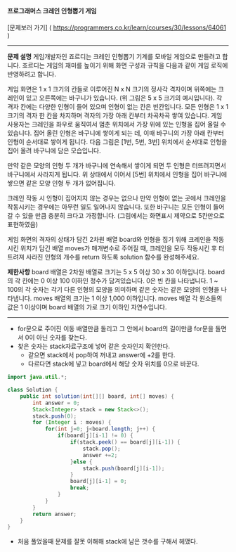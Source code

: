#### 프로그래머스 크레인 인형뽑기 게임

[문제보러 가기] ( https://programmers.co.kr/learn/courses/30/lessons/64061 )

-----------------------

**문제 설명**
게임개발자인 죠르디는 크레인 인형뽑기 기계를 모바일 게임으로 만들려고 합니다.
죠르디는 게임의 재미를 높이기 위해 화면 구성과 규칙을 다음과 같이 게임 로직에 반영하려고 합니다. 

게임 화면은 1 x 1 크기의 칸들로 이루어진 N x N 크기의 정사각 격자이며 위쪽에는 크레인이 있고 오른쪽에는 바구니가 있습니다. (위 그림은 5 x 5 크기의 예시입니다). 각 격자 칸에는 다양한 인형이 들어 있으며 인형이 없는 칸은 빈칸입니다. 모든 인형은 1 x 1 크기의 격자 한 칸을 차지하며 격자의 가장 아래 칸부터 차곡차곡 쌓여 있습니다. 게임 사용자는 크레인을 좌우로 움직여서 멈춘 위치에서 가장 위에 있는 인형을 집어 올릴 수 있습니다. 집어 올린 인형은 바구니에 쌓이게 되는 데, 이때 바구니의 가장 아래 칸부터 인형이 순서대로 쌓이게 됩니다. 다음 그림은 [1번, 5번, 3번] 위치에서 순서대로 인형을 집어 올려 바구니에 담은 모습입니다.

만약 같은 모양의 인형 두 개가 바구니에 연속해서 쌓이게 되면 두 인형은 터뜨려지면서 바구니에서 사라지게 됩니다. 위 상태에서 이어서 [5번] 위치에서 인형을 집어 바구니에 쌓으면 같은 모양 인형 두 개가 없어집니다.

크레인 작동 시 인형이 집어지지 않는 경우는 없으나 만약 인형이 없는 곳에서 크레인을 작동시키는 경우에는 아무런 일도 일어나지 않습니다. 또한 바구니는 모든 인형이 들어갈 수 있을 만큼 충분히 크다고 가정합니다. (그림에서는 화면표시 제약으로 5칸만으로 표현하였음)

게임 화면의 격자의 상태가 담긴 2차원 배열 board와 인형을 집기 위해 크레인을 작동시킨 위치가 담긴 배열 moves가 매개변수로 주어질 때, 크레인을 모두 작동시킨 후 터트려져 사라진 인형의 개수를 return 하도록 solution 함수를 완성해주세요.

**제한사항**
board 배열은 2차원 배열로 크기는 5 x 5 이상 30 x 30 이하입니다.
board의 각 칸에는 0 이상 100 이하인 정수가 담겨있습니다.
0은 빈 칸을 나타냅니다.
1 ~ 100의 각 숫자는 각기 다른 인형의 모양을 의미하며 같은 숫자는 같은 모양의 인형을 나타냅니다.
moves 배열의 크기는 1 이상 1,000 이하입니다.
moves 배열 각 원소들의 값은 1 이상이며 board 배열의 가로 크기 이하인 자연수입니다.


-----------------------


+ for문으로 주어진 이동 배열만큼 돌리고 그 안에서  board의 길이만큼 for문을 돌면서 0이 아닌 숫자를 찾는다.
+ 찾은 숫자는 stack자료구조에 넣어 같은 숫자인지 확인한다.
	- 같으면 stack에서 pop하여 꺼내고 answer에 +2를 한다.
	- 다르다면 stack에 넣고 board에서 해당 숫자 위치를  0으로 바꾼다. 


```java 
import java.util.*;

class Solution {
    public int solution(int[][] board, int[] moves) {
        int answer = 0;
        Stack<Integer> stack = new Stack<>();
        stack.push(0);
        for (Integer i : moves) {
			for(int j=0; j<board.length; j++) {
				if(board[j][i-1] != 0) {
					if(stack.peek() == board[j][i-1]) {
						stack.pop();
						answer +=2;
					}else {
						stack.push(board[j][i-1]);
					}
					board[j][i-1] = 0;
					break;
				}
			}
		}
        return answer;
    }
}


```

+ 처음 풀었을때 문제를 잘못 이해해  stack에 남은 갯수를 구해서 헤맸다.